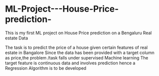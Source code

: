 # ML-Project---House-Price-prediction-
This is my first ML project on House Price prediction on a Bengaluru Real estate Data 

The task is to predict the price of a house given certain features of real estate in Bangalore 
Since the data has been provided with a target column as price,the problem /task falls under supervised Machine learning 
The target feature is continuous data and involves prediction hence a Regression Algorithm is to be developed 

